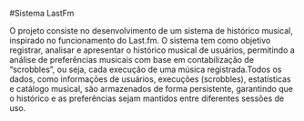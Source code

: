 #Sistema LastFm

O projeto consiste no desenvolvimento de um sistema de histórico musical, inspirado no funcionamento do Last.fm. O sistema tem como objetivo registrar, analisar e apresentar o histórico musical de usuários, permitindo a análise de preferências musicais com base em contabilização de “scrobbles”, ou seja, cada execução de uma música registrada.Todos os dados, como informações de usuários, execuções (scrobbles), estatísticas e catálogo musical, são armazenados de forma persistente, garantindo que o histórico e as preferências sejam mantidos entre diferentes sessões de uso.
